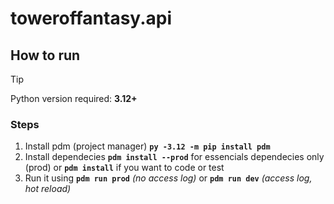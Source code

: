 # toweroffantasy.api

## How to run

> [!TIP]
> Python version required: **3.12+**

### Steps

1. Install pdm (project manager) **`py -3.12 -m pip install pdm`**
2. Install dependecies **`pdm install --prod`** for essencials dependecies only (prod) or **`pdm install`** if you want to code or test
3. Run it using **`pdm run prod`** _(no access log)_ or **`pdm run dev`** _(access log, hot reload)_

